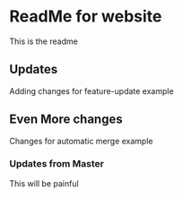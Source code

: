 # ReadMe for website

This is the readme

## Updates

Adding changes for feature-update example

## Even More changes

Changes for automatic merge example

### Updates from Master

This will be painful
